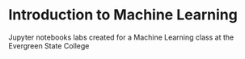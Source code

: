 # Introduction to Machine Learning
Jupyter notebooks labs created for a Machine Learning class at the Evergreen State College
